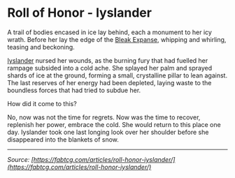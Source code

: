 # Roll of Honor - Iyslander

A trail of bodies encased in ice lay behind, each a monument to her icy wrath. Before her lay the edge of the [Bleak Expanse](../../world-of-rathe/aria/a-true-sanctuary.md#the-bleak-expanse), whipping and whirling, teasing and beckoning.

[Iyslander](../../heroes-of-rathe/iyslander-about.md) nursed her wounds, as the burning fury that had fuelled her rampage subsided into a cold ache. She splayed her palm and sprayed shards of ice at the ground, forming a small, crystalline pillar to lean against. The last reserves of her energy had been depleted, laying waste to the boundless forces that had tried to subdue her.

How did it come to this?

No, now was not the time for regrets. Now was the time to recover, replenish her power, embrace the cold. She would return to this place one day. Iyslander took one last longing look over her shoulder before she disappeared into the blankets of snow.

---

_Source: [https://fabtcg.com/articles/roll-honor-iyslander/](https://fabtcg.com/articles/roll-honor-iyslander/)_
